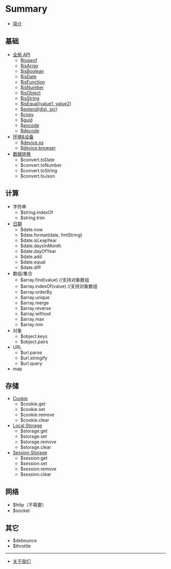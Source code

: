 # Summary

* [简介](README.md)

## 基础 
* [全局 API](utils.md)
    * [$typeof](utils.md#typeof)
    * [$isArray](utils.md#isArray)
    * [$isBoolean](utils.md#isBoolean)
    * [$isDate](utils.md#isDate)
    * [$isFunction](utils.md#isFunction)
    * [$isNumber](utils.md#isNumber)
    * [$isObject](utils.md#isObject)
    * [$isString](utils.md#isString)
    * [$isEqual(value1, value2)](utils.md#isEqual)
    * [$extend(dist, src)](utils.md#extend)
    * [$copy](utils.md#copy)
    * [$guid](utils.md)
    * [$encode](utils.md#encode)
    * [$decode](utils.md#decode)
* [环境&设备](device.md)
    * [$device.os](device.md#os)
    * [$device.browser](device.md#browser)
* [数据转换](utils.md)
    * $convert.toDate
    * $convert.toNumber
    * $convert.toString
    * $convert.toJson
    
## 计算
* 字符串
    * $string.indexOf
    * $string.trim
* [日期](date.md)
    * $date.now
    * $date.format(date, fmtString)
    * $date.isLeapYear
    * $date.daysInMonth
    * $date.dayOfYear
    * $date.add
    * $date.equal
    * $date.diff
* 数组/集合
    * $array.find(value) //支持对象数组
    * $array.indexOf(value) //支持对象数组
    * $array.orderBy
    * $array.unique
    * $array.merge
    * $array.reverse
    * $array.without
    * $array.max
    * $array.min
* 对象
    * $object.keys
    * $object.pairs
* URL
    * $url.parse
    * $url.stringify
    * $url.query
* map

## 存储
* [Cookie](storage.md#cookie)
    * $cookie.get
    * $cookie.set
    * $cookie.remove
    * $cookie.clear
* [Local Storage](storage.md#localstorage)
    * $storage.get
    * $storage.set
    * $storage.remove
    * $storage.clear
* [Session Storage](storage.md#sessionstorage)
    * $session.get
    * $session.set
    * $session.remove
    * $session.clear

## 网络
* $http（不需要）
* $socket

## 其它
* $debounce
* $throttle

----

* [关于我们](about-us.md)